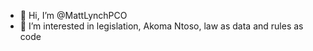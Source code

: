 - 👋 Hi, I’m @MattLynchPCO
- 👀 I’m interested in legislation, Akoma Ntoso, law as data and rules as code

<!---
MattLynchPCO/MattLynchPCO is a ✨ special ✨ repository because its `README.md` (this file) appears on your GitHub profile.
You can click the Preview link to take a look at your changes.
--->
